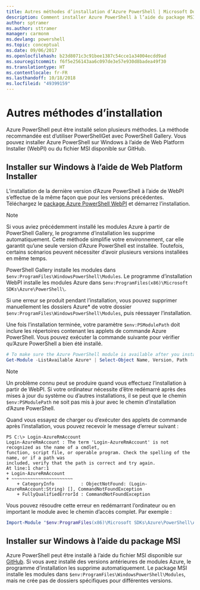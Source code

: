 ```yaml
---
title: Autres méthodes d’installation d’Azure PowerShell | Microsoft Docs
description: Comment installer Azure PowerShell à l’aide du package MSI ou de Web Platform Installer.
author: sptramer
ms.author: sttramer
manager: carmonm
ms.devlang: powershell
ms.topic: conceptual
ms.date: 09/06/2017
ms.openlocfilehash: b23d8071c3c91bee1387c54cce1a34004ecdd9ad
ms.sourcegitcommit: f6f5e256143aa6c097de3e57e930d8badea49f30
ms.translationtype: HT
ms.contentlocale: fr-FR
ms.lasthandoff: 10/18/2018
ms.locfileid: "49399159"
---
```

# <a name="other-installation-methods"></a>Autres méthodes d’installation

Azure PowerShell peut être installé selon plusieurs méthodes. La méthode recommandée est d’utiliser PowerShellGet avec PowerShell Gallery. Vous pouvez installer Azure PowerShell sur Windows à l’aide de Web Platform Installer (WebPI) ou du fichier MSI disponible sur GitHub.

## <a name="install-on-windows-using-the-web-platform-installer"></a>Installer sur Windows à l’aide de Web Platform Installer

L’installation de la dernière version d’Azure PowerShell à l’aide de WebPI s’effectue de la même façon que pour les versions précédentes.
Téléchargez le [package Azure PowerShell WebPI](http://aka.ms/webpi-azps) et démarrez l’installation.

> [!NOTE]
> Si vous aviez précédemment installé les modules Azure à partir de PowerShell Gallery, le programme d’installation les supprime automatiquement. Cette méthode simplifie votre environnement, car elle garantit qu’une seule version d’Azure PowerShell est installée. Toutefois, certains scénarios peuvent nécessiter d’avoir plusieurs versions installées en même temps.
>
> PowerShell Gallery installe les modules dans `$env:ProgramFiles\WindowsPowerShell\Modules`. Le programme d’installation WebPI installe les modules Azure dans `$env:ProgramFiles(x86)\Microsoft SDKs\Azure\PowerShell\`.
>
> Si une erreur se produit pendant l’installation, vous pouvez supprimer manuellement les dossiers Azure* de votre dossier `$env:ProgramFiles\WindowsPowerShell\Modules`, puis réessayer l’installation.

Une fois l’installation terminée, votre paramètre `$env:PSModulePath` doit inclure les répertoires contenant les applets de commande Azure PowerShell. Vous pouvez exécuter la commande suivante pour vérifier qu’Azure PowerShell a bien été installé.

```powershell
# To make sure the Azure PowerShell module is available after you install
Get-Module -ListAvailable Azure* | Select-Object Name, Version, Path
```

> [!NOTE]
> Un problème connu peut se produire quand vous effectuez l’installation à partir de WebPI. Si votre ordinateur nécessite d’être redémarré après des mises à jour du système ou d’autres installations, il se peut que le chemin `$env:PSModulePath` ne soit pas mis à jour avec le chemin d’installation d’Azure PowerShell.

Quand vous essayez de charger ou d’exécuter des applets de commande après l’installation, vous pouvez recevoir le message d’erreur suivant :

```output
PS C:\> Login-AzureRmAccount
Login-AzureRmAccount : The term 'Login-AzureRmAccount' is not recognized as the name of a cmdlet,
function, script file, or operable program. Check the spelling of the name, or if a path was
included, verify that the path is correct and try again.
At line:1 char:1
+ Login-AzureRmAccount
+ ~~~~~~~~~~~~~~~~~~~~~~~
    + CategoryInfo          : ObjectNotFound: (Login-AzureRmAccount:String) [], CommandNotFoundException
    + FullyQualifiedErrorId : CommandNotFoundException
```

Vous pouvez résoudre cette erreur en redémarrant l’ordinateur ou en important le module avec le chemin d’accès complet. Par exemple : 

```powershell
Import-Module "$env:ProgramFiles(x86)\Microsoft SDKs\Azure\PowerShell\AzureRM.psd1"
```

## <a name="install-on-windows-using-the-msi-package"></a>Installer sur Windows à l’aide du package MSI

Azure PowerShell peut être installé à l’aide du fichier MSI disponible sur [GitHub](https://github.com/Azure/azure-powershell/releases/latest). Si vous avez installé des versions antérieures de modules Azure, le programme d’installation les supprime automatiquement. Le package MSI installe les modules dans `$env:ProgramFiles\WindowsPowerShell\Modules`, mais ne crée pas de dossiers spécifiques pour différentes versions.

